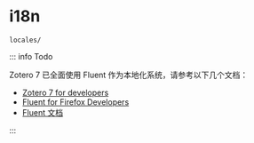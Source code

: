 # i18n

`locales/`

::: info Todo

Zotero 7 已全面使用 Fluent 作为本地化系统，请参考以下几个文档：

- [Zotero 7 for developers](https://www.zotero.org/support/dev/zotero_7_for_developers#localization)
- [Fluent for Firefox Developers](https://firefox-source-docs.mozilla.org/l10n/fluent/tutorial.html#markup-localization)
- [Fluent 文档](https://projectfluent.org/)

:::

